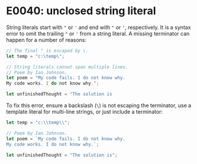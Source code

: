 # E0040: unclosed string literal

String literals start with `"` or `'` and end with `"` or `'`, respectively.
It is a syntax error to omit the trailing `"` or `'` from a string literal. A
missing terminator can happen for a number of reasons:

```javascript
// The final " is escaped by \.
let temp = "c:\temp\";

// String literals cannot span multiple lines.
// Poem by Ian Johnson.
let poem = "My code fails. I do not know why.
My code works. I do not know why.";

let unfinishedThought = "The solution is
```

To fix this error, ensure a backslash (`\`) is not escaping the terminator,
use a template literal for multi-line strings, or just include a terminator:

```javascript
let temp = "c:\\temp\\";

// Poem by Ian Johnson.
let poem = `My code fails. I do not know why.
My code works. I do not know why.`;

let unfinishedThought = "The solution is";
```
